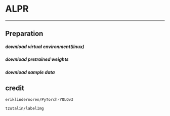 # ALPR 
___

## Preparation 

##### download virtual environment(linux)


##### download pretrained weights


##### download sample data





## credit
```
eriklindernoren/PyTorch-YOLOv3

tzutalin/labelImg
```
